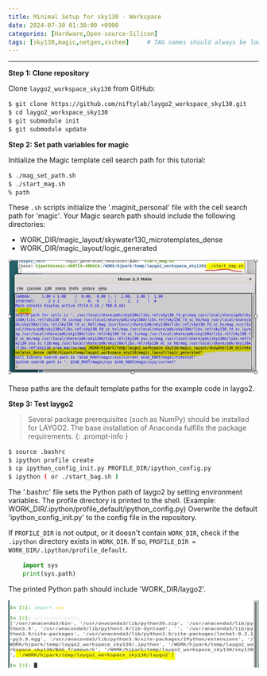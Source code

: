 ```yaml
---
title: Minimal Setup for sky130 - Workspace
date: 2024-07-30 01:30:00 +0900
categories: [Hardware,Open-source-Silicon]
tags: [sky130,magic,netgen,xschem]     # TAG names should always be lowercase, 띄어쓰기도 금지
---
```

------------------------------------------

**Step 1: Clone repository**

Clone `laygo2_workspace_sky130` from GitHub:

```bash
$ git clone https://github.com/niftylab/laygo2_workspace_sky130.git
$ cd laygo2_workspace_sky130
$ git submodule init
$ git submodule update
```

**Step 2: Set path variables for magic**

Initialize the Magic template cell search path for this tutorial:

```bash
$ ./mag_set_path.sh
$ ./start_mag.sh
% path
```

These `.sh` scripts initialize the '.maginit_personal' file with the cell search path for 'magic'. Your Magic search path should include the following directories:

*   WORK_DIR/magic_layout/skywater130_microtemplates_dense
*   WORK_DIR/magic_layout/logic_generated

![laygo2_default_path](./assets/img/search_path.JPG)

These paths are the default template paths for the example code in laygo2.

**Step 3: Test laygo2**

> Several package prerequisites (such as NumPy) should be installed for LAYGO2. The base installation of Anaconda fulfills the package requirements.
{: .prompt-info }

```bash
$ source .bashrc
$ ipython profile create
$ cp ipython_config_init.py PROFILE_DIR/ipython_config.py
$ ipython ( or ./start_bag.sh )
```

The '.bashrc' file sets the Python path of laygo2 by setting environment variables. The profile directory is printed to the shell. (Example: WORK_DIR/.ipython/profile_default/ipython_config.py) Overwrite the default 'ipython_config_init.py' to the config file in the repository.

If `PROFILE_DIR` is not output, or it doesn't contain `WORK_DIR`, check if the `.ipython` directory exists in `WORK_DIR`. If so, `PROFILE_DIR = WORK_DIR/.ipython/profile_default`.

```python    
    import sys
    print(sys.path)
```

The printed Python path should include 'WORK_DIR/laygo2'.

![laygo2_python_path_check](./assets/img/laygo2_path.JPG)